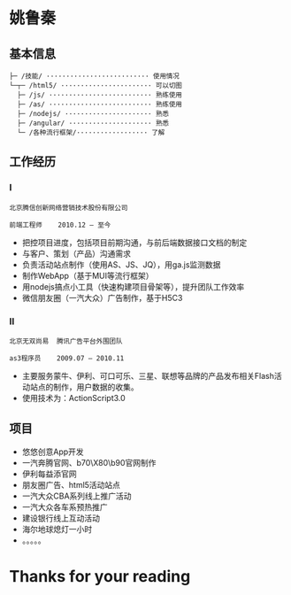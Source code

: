 # 姚鲁秦

##   基本信息
```
├─ /技能/ ·························· 使用情况
└─┬─ /html5/ ······················· 可以切图
  ├─ /js/ ·························· 熟练使用
  ├─ /as/ ·························· 熟练使用
  ├─ /nodejs/ ······················ 熟悉
  ├─ /angular/ ····················· 熟悉
  └─ /各种流行框架/·················· 了解
```

##   工作经历

### Ⅰ
```
北京腾信创新网络营销技术股份有限公司

前端工程师    2010.12 — 至今
```

+ 把控项目进度，包括项目前期沟通，与前后端数据接口文档的制定
+ 与客户、策划（产品）沟通需求
+ 负责活动站点制作（使用AS、JS、JQ），用ga.js监测数据
+ 制作WebApp（基于MUI等流行框架）
+ 用nodejs搞点小工具（快速构建项目骨架等），提升团队工作效率
+ 微信朋友圈（一汽大众）广告制作，基于H5C3

###  Ⅱ
```
北京无双尚易  腾讯广告平台外围团队

as3程序员    2009.07 — 2010.11
```

+ 主要服务蒙牛、伊利、可口可乐、三星、联想等品牌的产品发布相关Flash活动站点的制作，用户数据的收集。
+ 使用技术为：ActionScript3.0

## 项目

+ 悠悠创意App开发
+ 一汽奔腾官网、b70\X80\b90官网制作
+ 伊利每益添官网
+ 朋友圈广告、html5活动站点
+ 一汽大众CBA系列线上推广活动
+ 一汽大众各车系预热推广
+ 建设银行线上互动活动
+ 海尔地球熄灯一小时
+  。。。。。


# Thanks for your reading